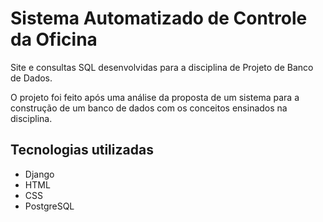 # Sistema Automatizado de Controle da Oficina

Site e consultas SQL desenvolvidas para a disciplina de Projeto de Banco de Dados.

O projeto foi feito após uma análise da proposta de um sistema para a construção de um banco de dados com os conceitos ensinados na disciplina.

## Tecnologias utilizadas

- Django
- HTML
- CSS
- PostgreSQL

